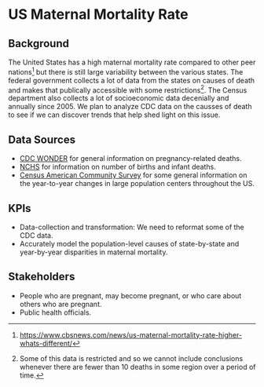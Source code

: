 # US Maternal Mortality Rate

## Background 

The United States has a high maternal mortality rate compared to other peer nations[^1] but there is still large variability between the various states. The federal government collects a lot of data from the states on causes of death and makes that publically accessible with some restrictions[^2]. The Census department also collects a lot of socioeconomic data decenially and annually since 2005. We plan to analyze CDC data on the causses of death to see if we can discover trends that help shed light on this issue. 

## Data Sources

* [CDC WONDER](https://wonder.cdc.gov/deaths-by-underlying-cause.html) for general information on pregnancy-related deaths.
* [NCHS](https://www.cdc.gov/nchs/data_access/vitalstatsonline.htm) for information on number of births and infant deaths.
* [Census American Community Survey](https://www.census.gov/programs-surveys/acs) for some general information on the year-to-year changes in large population centers throughout the US.

## KPIs

* Data-collection and transformation: We need to reformat some of the CDC data.
* Accurately model the population-level causes of state-by-state and year-by-year disparities in maternal mortality.

## Stakeholders

* People who are pregnant, may become pregnant, or who care about others who are pregnant.
* Public health officials.



[^1]: https://www.cbsnews.com/news/us-maternal-mortality-rate-higher-whats-different/
[^2]: Some of this data is restricted and so we cannot include conclusions whenever there are fewer than 10 deaths in some region over a period of time.


